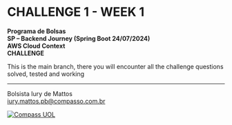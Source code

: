 
# CHALLENGE 1 - WEEK 1

**Programa de Bolsas  
SP – Backend Journey (Spring Boot 24/07/2024)  
AWS Cloud Context  
CHALLENGE**  

This is the main branch, there you will encounter all
the challenge questions solved, tested and working  

___

Bolsista Iury de Mattos  
iury.mattos.pb@compasso.com.br  

[![Compass UOL](https://stc.uol.com/g/sobreuol/images/para-seu-negocio/compass-logo.svg?v=3.9.44)](https://compass.uol/)

